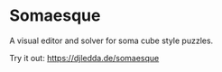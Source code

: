 # Somaesque
A visual editor and solver for soma cube style puzzles.

Try it out: https://djledda.de/somaesque
